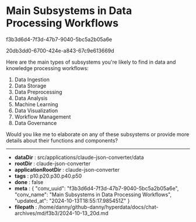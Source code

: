 # Main Subsystems in Data Processing Workflows

f3b3d6d4-7f3d-47b7-9040-5bc5a2b05a6e

20db3dd0-6700-424e-a843-67c9e613669d

 Here are the main types of subsystems you're likely to find in data and knowledge processing workflows:

1. Data Ingestion
2. Data Storage
3. Data Preprocessing
4. Data Analysis
5. Machine Learning
6. Data Visualization
7. Workflow Management
8. Data Governance

Would you like me to elaborate on any of these subsystems or provide more details about their functions and components?

---

* **dataDir** : src/applications/claude-json-converter/data
* **rootDir** : claude-json-converter
* **applicationRootDir** : claude-json-converter
* **tags** : p10.p20.p30.p40.p50
* **done** : false
* **meta** : {
  "conv_uuid": "f3b3d6d4-7f3d-47b7-9040-5bc5a2b05a6e",
  "conv_name": "Main Subsystems in Data Processing Workflows",
  "updated_at": "2024-10-13T18:55:17.985451Z"
}
* **filepath** : /home/danny/github-danny/hyperdata/docs/chat-archives/md/f3b3/2024-10-13_20d.md